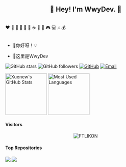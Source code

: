 <h2 align="center">👋 Hey! I'm WwyDev. 🐘</h2>
<br />
❤️ 🍦 🍓 🍉 🍋 🥛 ☕ 🍗 🍟 🎮 💻 🎶 💰
<br />
<br />

- 🔭你好呀！💡

- 🤔这里是WwyDev


![GitHub stars](https://img.shields.io/github/stars/WwwwwyDev?style=social)
![GitHub followers](https://img.shields.io/github/followers/WwwwwyDev?style=social)
[![GitHub](https://img.shields.io/badge/GitHub-181717?style=flat-square&logo=github&logoColor=white)](https://github.com/WwwwwyDev)
[![Email](https://img.shields.io/badge/Email-ea4335?style=flat-square&logo=Mail.Ru)](wwy20001014@foxmail.com)


<img height="130px" src="https://github-readme-stats.vercel.app/api?username=WwwwwyDev&hide_title=true&show_icons=true&hide=issues&include_all_commits=true&count_private=true&theme=graywhite&hide_border=true&bg_color=45,ff7979,ffd479,fffc79,73fa79" alt="Xuenew's GitHub Stats"> <img height="130px" src="https://github-readme-stats.vercel.app/api/top-langs?username=WwwwwyDev&hide_title=true&layout=compact&theme=graywhite&hide_border=true&bg_color=45,fffc79,73fa79,75f0db" alt="Most Used Languages">

#### Visitors
<div align="center"><img src="https://count.getloli.com/get/@WwwwwyDev?theme=rule15" alt="FTLIKON"></div>

#### Top Repositories


<a href="https://github.com/WwwwwyDev/crawlist">
  <img align="center" src="https://github-readme-stats.vercel.app/api/pin/?username=WwwwwyDev&repo=crawlist&theme=buefy" />
</a>

<a href="https://github.com/WwwwwyDev/crawlipt">
  <img align="center" src="https://github-readme-stats.vercel.app/api/pin/?username=WwwwwyDev&repo=crawlipt&theme=buefy" />
</a>
